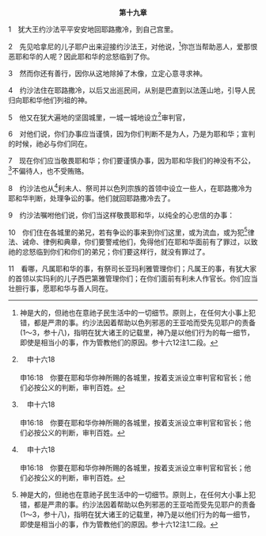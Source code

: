 <p style="text-align:center;font-weight:bold;">第十九章</p>

1　犹大王约沙法平平安安地回耶路撒冷，到自己宫里。

2　先见哈拿尼的儿子耶户出来迎接约沙法王，对他说，[^1]你岂当帮助恶人，爱那恨恶耶和华的人呢？因此耶和华的忿怒临到了你。

[^1]:神是大的，但祂也在意祂子民生活中的一切细节。原则上，在任何大小事上犯错，都是严肃的事。约沙法因着帮助以色列邪恶的王亚哈而受先见耶户的责备(1～3，参十八)，指明在犹大诸王的记载里，神乃是以他们行为的每一细节，即使是相当小的事，作为管教他们的原因。参十六12注1二段。

3　然而你还有善行，因你从这地除掉了木像，立定心意寻求神。

4　约沙法住在耶路撒冷，以后又出巡民间，从别是巴直到以法莲山地，引导人民归向耶和华他们列祖的神。

5　他又在犹大遍地的坚固城里，一城一城地设立[^a]审判官，

[^a]:　申十六18<br><br>申16:18　你要在耶和华你神所赐的各城里，按着支派设立审判官和官长；他们必按公义的判断，审判百姓。

6　对他们说，你们办事应当谨慎，因为你们判断不是为人，乃是为耶和华；宣判的时候，祂必与你们同在。

7　现在你们应当敬畏耶和华；你们要谨慎办事，因为耶和华我们的神没有不公，[^a]不偏待人，也不受贿赂。

[^a]:　徒十34；罗二11；弗六9；西三25；彼前一17<br><br>徒10:34　彼得就开口说，我真看出神是不偏待人的，<br><br>罗2:11　因为神并不偏待人。<br><br>弗6:9　作主人的，也要同样待奴仆，放弃威吓，知道他们和你们的主人，乃是在诸天之上，祂并不偏待人。<br><br>西3:25　那行不义的，必受不义的报应，并没有偏待人的事。<br><br>彼前1:17　你们既称那不偏待人，按各人行为审判的为父，就当在你们寄居的时日中，凭着敬畏行事为人；

8　约沙法也从[^a]利未人、祭司并以色列宗族的首领中设立一些人，在耶路撒冷为耶和华判断，处理争讼的事。他们就回耶路撒冷去了。

[^a]:　代下十七8<br><br>代下17:8　同着他们的有利未人示玛雅、尼探雅、西巴第雅、亚撒黑、示米拉末、约拿单、亚多尼雅、多比雅、驼巴多尼雅；又有祭司以利沙玛、约兰同着他们。

9　约沙法嘱咐他们说，你们当这样敬畏耶和华，以纯全的心忠信的办事：

10　你们住在各城里的弟兄，若有争讼的事来到你们这里，或为流血，或为犯[^1]律法、诫命、律例和典章，你们要警戒他们，免得他们在耶和华面前有了罪过，以致祂的忿怒临到你们和你们的弟兄；你们要这样行，就没有罪过了。

[^1]:见路一6注4。

11　看哪，凡属耶和华的事，有祭司长亚玛利雅管理你们；凡属王的事，有犹大家的首领以实玛利的儿子西巴第雅管理你们；在你们面前有利未人作官长。你们应当壮胆行事，愿耶和华与善人同在。
